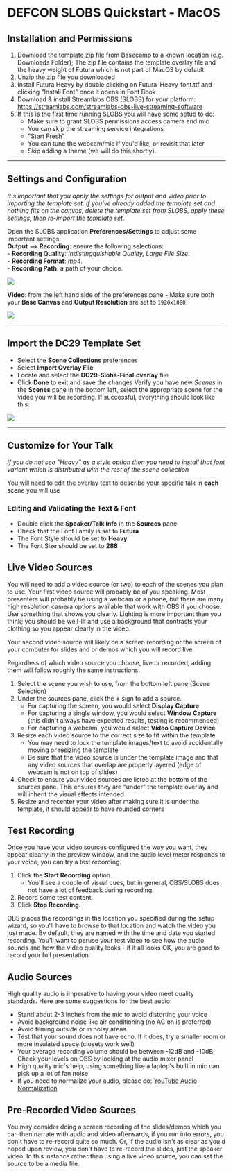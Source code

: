 # DEFCON SLOBS Quickstart - MacOS

## Installation and Permissions

1. Download the template zip file from Basecamp to a known location (e.g. Downloads Folder); The zip file contains the template.overlay file and the heavy weight of Futura which is not part of MacOS by default.  
2. Unzip the zip file you downloaded
3. Install Futura Heavy by double clicking on Futura_Heavy_font.ttf and clicking "Install Font" once it opens in Font Book. 
3. Download & install Streamlabs OBS (SLOBS) for your platform: https://streamlabs.com/streamlabs-obs-live-streaming-software
4. If this is the first time running SLOBS you will have some setup to do:
      - Make sure to grant SLOBS permissions access camera and mic
      - You can skip the streaming service integrations
      - "Start Fresh"
      - You can tune the webcam/mic if you'd like, or revisit that later
      - Skip adding a theme (we will do this shortly).  

--- 
## Settings and Configuration
   
   *It's important that you apply the settings for output and video prior to importing the template set. If you've already added the template set and nothing fits on the canvas, delete the template set from SLOBS, apply these settings, then re-import the template set*.  
   
   Open the SLOBS application __Preferences/Settings__ to adjust some important settings:    
	  __Output__ ==> __Recording__: ensure the following selections:   
         - __Recording Quality__: *Indistingquishable Quality, Large File Size*.  
         - __Recording Format__: *mp4*.  
         - __Recording Path__: a path of your choice.  

![](attachments/OutputSettings.png)

 __Video__: from the left hand side of the preferences pane
            - Make sure both your __Base Canvas__ and __Output Resolution__ are set to `1920x1080`


![](attachments/VideoSettings.png)

---
## Import the DC29 Template Set

- Select the __Scene Collections__ preferences
- Select __Import Overlay File__
- Locate and select the __DC29-Slobs-Final.overlay__ file
- Click __Done__ to exit and save the changes
Verify you have new _Scenes_ in the __Scenes__ pane in the bottom left, select the appropriate scene for the video you will be recording. If successful, everything should look like this: 

![](attachments/ScenesImported.png)

---

## Customize for Your Talk

*If you do not see "Heavy" as a style option then you need to install that font variant which is distributed with the rest of the scene collection*    

You will need to edit the overlay text to describe your specific talk in **each** scene you will use
    
### Editing and Validating the Text & Font
   
- Double click the __Speaker/Talk Info__ in the __Sources__ pane 
- Check that the Font Family is set to __Futura__
- The Font Style should be set to __Heavy__
- The Font Size should be set to __288__

## Live Video Sources
You will need to add a video source (or two) to each of the scenes you plan to use. Your first video source will probably be of you speaking. Most presenters will probably be using a webcam or a phone, but there are many high resolution camera options available that work with OBS if you choose. Use something that shows you clearly. Lighting is more important than you think; you should be well-lit and use a background that contrasts your clothing so you appear clearly in the video.

Your second video source will likely be a screen recording or the screen of your computer for slides and or demos which you will record live. 

Regardless of which video source you choose, live or recorded, adding them will follow roughly the same instructions.
1. Select the scene you wish to use, from the bottom left pane (Scene Selection)
2. Under the sources pane, click the __+__ sign to add a source.
   - For capturing the screen, you would select __Display Capture__
   - For capturing a single window, you would select __Window Capture__ (this didn't always have expected results, testing is recommended)
   - For capturing a webcam, you would select __Video Capture Device__
3. Resize each video source to the correct size to fit within the template 
    - You may need to lock the template images/text to avoid accidentally moving or resizing the template
    - Be sure that the video source is under the template image and that any video sources that overlap are properly layered (edge of webcam is not on top of slides)
4. Check to ensure your video sources are listed at the bottom of the sources pane. This ensures they are "under" the template overlay and will inherit the visual effects intended
5. Resize and recenter your video after making sure it is under the template, it should appear to have rounded corners

## Test Recording

Once you have your video sources configured the way you want, they appear clearly in the preview window, and the audio level meter responds to your voice, you can try a test recording.

1. Click the __Start Recording__ option. 
    - You'll see a couple of visual cues, but in general, OBS/SLOBS does not have a lot of feedback during recording.
2. Record some test content. 
3. Click __Stop Recording.__

OBS places the recordings in the location you specified during the setup wizard, so you'll have to browse to that location and watch the video you just made. By default, they are named with the time and date you started recording. You'll want to peruse your test video to see how the audio sounds and how the video quality looks - if it all looks OK, you are good to record your full presentation.

## Audio Sources
High quality audio is imperative to having your video meet quality standards. Here are some suggestions for the best audio:
- Stand about 2-3 inches from the mic to avoid distorting your voice
- Avoid background noise like air conditioning (no AC on is preferred)
- Avoid filming outside or in noisy areas
- Test that your sound does not have echo. If it does, try a smaller room or more insulated space (closets work well)
- Your average recording volume should be between -12dB and -10dB; Check your levels on OBS by looking at the audio mixer panel
- High quality mic's help, using something like a laptop's built in mic can pick up a lot of fan noise
- If you need to normalize your audio, please do: [YouTube Audio Normalization](https://www.youtube.com/watch?v=OKSWPrT5upo)

## Pre-Recorded Video Sources
You may consider doing a screen recording of the slides/demos which you can then narrate with audio and video afterwards, if you run into errors, you don't have to re-record quite so much. Or, if the audio isn't as clear as you'd hoped upon review, you don't have to re-record the slides, just the speaker video. In this instance rather than using a live video source, you can set the source to be a media file. 